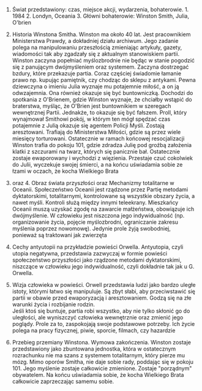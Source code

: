 1. Świat przedstawiony: czas, miejsce akcji, wydarzenia, bohaterowie.
		1. 1984
		2. Londyn, Oceania
		3. Główni bohaterowie: Winston Smith, Julia, O'brien

2. Historia Winstona Smitha.
	Winston ma około 40 lat. Jest pracownikiem Ministerstwa Prawdy, 
	a dokładniej działu archiwum. Jego zadanie polega na manipulowaniu przeszłością
	zmieniając artykuły, gazety, wiadomości tak aby zgadzały się z aktualnym stanowiskiem partii. Winston zaczyna popełniać myślozbrodnie nie będąc w stanie pogodzić się 
	z panującym dwójmyśleniem oraz systemem. Zaczyna dostrzegać bzdury, 
	które przekazuje partia. Coraz częściej świadomie łamanie prawo np. kupując pamiętnik, 
	czy chodząc do sklepu z antykami. Pewna dziewczyna o imieniu Julia wyznaje mu potajemnie miłość, a on ją odwzajemnia. Ona również okazuje się być buntowniczką.
	Dochodzi do spotkania z O'Brienem, gdzie Winston wyznaje, że chciałby wstąpić do braterstwa, myśląc, że O'Brien jest buntownikiem w szeregach wewnętrznej Partii. 
	Jednakże, to okazuje się być fałszem. Proll, który wynajmował Smithowi pokój, w którym 
	ten mógł spędzać czas potajemnie z Julią okazuje się agentem Policji Myśli.
	Zostają aresztowani. Trafiają do Ministerstwa Miłości, gdzie są przez wiele miesięcy torturowani. Ostatecznie w ramach końcowej resocjalizacji Winston trafia do pokoju 101, gdzie zdradza Julię pod groźbą założenia klatki z szczurami na twarz, których się panicznie bał. Ostatecznie zostaje ewaporowany i wychodzi z więzienia. 
	Przestaje czuć cokolwiek do Julii, wyczekuje swojej śmierci, a na końcu uświadamia sobie ze łzami w oczach, że kocha Wielkiego Brata

3. oraz 4. Obraz świata przyszłości oraz Mechanizmy totalitarne w Oceanii.
	 Społeczeństwo Oceanii jest rządzone przez Partię metodami dyktatorskimi, totalitarnymi, kontrolowane są wszystkie obszary życia, a nawet myśli. Kontroli służą między innymi teleekrany. Mieszkańcy Oceanii muszą uzyskać zgodę na zawarcie małżeństwa, obowiązuje ich dwójmyślenie. W człowieku jest niszczona jego indywidualność (np. organizowanie życia, pojęcie myślozbrodni, ograniczanie zakresu myślenia poprzez nowomowę). Jedynie prole żyją swobodniej, ponieważ są traktowani jak zwierzęta
	 
5.  Cechy antyutopii na przykładzie powieści Orwella.
	Antyutopia, czyli utopia negatywna, przedstawia zazwyczaj w formie powieści społeczeństwo przyszłości jako rządzone metodami dyktatorskimi, niszczące w człowieku jego indywidualność, czyli dokładnie tak jak u G. Orwella. 
	
6. Wizja człowieka w powieści.
	Orwell przedstawia ludzi jako bardzo uległe istoty, którymi łatwo się manipuluje.
	Są zbyt słabi, aby przeciwstawić się partii w obawie przed ewaporyzacją i aresztowaniem. Godzą się na złe warunki życia i rozbijanie rodzin.		
	Jeśli ktoś się buntuje, partia robi wszystko, aby nie tylko skłonić go do uległości, 
	ale wyniszczyć człowieka wewnętrznie oraz zmienić jego poglądy. 
	Prole za to, zaspokojają swoje podstawowe potrzeby. Ich życie polega na pracy fizycznej,
	piwie, sporcie, filmach, czy hazardzie
		
7. Przebieg przemiany Winstona. Wymowa zakończenia.
	Winston zostaje przedstawiony jako zbuntowana jednostka, która w ostatecznym rozrachunku nie ma szans z systemem totalitarnym, który pierze mu mózg.
	Mimo oporów Smitha, nie daje sobie rady, poddając się w pokoju 101. Jego myślenie zostaje całkowicie zmienione. Zostaje "porządnym" obywatelem. Na końcu uświadamia sobie, że kocha Wielkiego Brata całkowicie zaprzeczając samemu sobie. 
		
	
	
